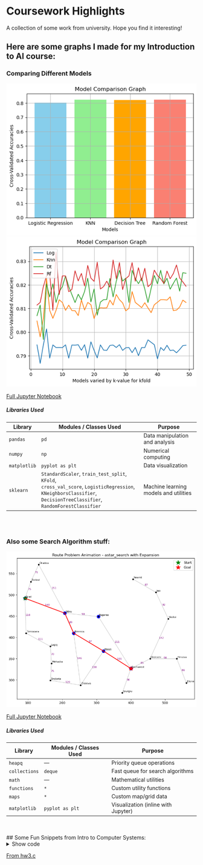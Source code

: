 # Coursework Highlights
A collection of some work from university. Hope you find it interesting! 

## Here are some graphs I made for my Introduction to AI course: 

### Comparing Different Models

![Screenshot1](IntroToAI/modelComp1.png)
![Screenshot2](IntroToAI/modelComp2.png)

[Full Jupyter Notebook](IntroToAI/Titanic_Survival_PredHW4.ipynb)

##### Libraries Used

| Library      | Modules / Classes Used                                                                                                                                                   | Purpose                               |
| ------------ | ------------------------------------------------------------------------------------------------------------------------------------------------------------------------ | ------------------------------------- |
| `pandas`     | `pd`                                                                                                                                                                     | Data manipulation and analysis        |
| `numpy`      | `np`                                                                                                                                                                     | Numerical computing                   |
| `matplotlib` | `pyplot as plt`                                                                                                                                                          | Data visualization                    |
| `sklearn`    | `StandardScaler`, `train_test_split`, `KFold`,<br>`cross_val_score`, `LogisticRegression`,<br>`KNeighborsClassifier`, `DecisionTreeClassifier`, `RandomForestClassifier` | Machine learning models and utilities |

<br>
<br>

### Also some Search Algorithm stuff: 
![Screenshot](IntroToAI/searchAlgsImg.png)

[Full Jupyter Notebook](https://github.com/shp5238/CourseworkHighlights/blob/main/IntroToAI/search_algorithms%20-%20HA2.ipynb)

##### Libraries Used

| Library       | Modules / Classes Used | Purpose                             |
| ------------- | ---------------------- | ----------------------------------- |
| `heapq`       | —                      | Priority queue operations           |
| `collections` | `deque`                | Fast queue for search algorithms    |
| `math`        | —                      | Mathematical utilities              |
| `functions`   | `*`                    | Custom utility functions            |
| `maps`        | `*`                    | Custom map/grid data                |
| `matplotlib`  | `pyplot as plt`        | Visualization (inline with Jupyter) |


<br>
<br>
## Some Fun Snippets from Intro to Computer Systems:
<details>
  <summary>Show code</summary>
```c
int main(int argc, const char * argv[]){ 
    if (argc == 1){//uses standard input when no files in command line
        readFile(stdin);
        lines ++; //accounts for lack of new line in input for first line
        printf("%3d %6d (stdin)\n", sloc, lines);
    }else{ //reads the command line parameters
        for (int i = 1; i< argc; i++){ //loop through files
            sloc = 0; 
            lines = 0; //reset sloc and lines each loop

            FILE *fp = fopen(argv[i], "r"); //open file
            
            if (fp == NULL){ //error if file DNE 
                perror("Could not open file.\n");
                return 1; //indicate error
            }

            readFile(fp); //process file
            printf("%3d %6d %s\n", sloc, lines, argv[i]);
            fclose(fp); //close file
        }
    }
    
    if (argc > 2){ //if more than one file, print the totals
        printf("%3d %6d Total\n", totalSloc, totalLines);
    }
    return 0;
}
```
</details>

[From hw1.c](IntroComputerSys/hw1.c) 
<br> 
<details> 
  <summary>Show code</summary>
  ```c
void write_data(Track* buffer, int count) {
    

    for (int i = 0; i < count; ++i) {
        printf(
            "lat: %f lon: %f alt: %hd name: %.5s ",
            buffer[i].latitude, buffer[i].longitude, buffer[i].altitude, buffer[i].name
        );

        // Print the ID
        switch (buffer[i].misc.id) {
            case 0: printf("id: unknown "); break;
            case 1: printf("id: friend "); break;
            case 2: printf("id: foe "); break;
            case 3: printf("id: neutral "); break;
        }

        // Print the category
        switch (buffer[i].misc.category) {
            case 0: printf("cat: ship "); break;
            case 1: printf("cat: ground vehicle "); break;
            case 2: printf("cat: airplane "); break;
        }

        // Print engagement status
        if (buffer[i].misc.engaged) {
            printf("engaged ");
        }

        // Print the time
        printf(
            "reported: %hu/%.3s/%02hu %02hu:%02hu:%02hu\n",
            2000 + buffer[i].time_reported.year,
            months[buffer[i].time_reported.month],
            buffer[i].time_reported.day,
            buffer[i].time_reported.hour,
            buffer[i].time_reported.minute,
            buffer[i].time_reported.second
        );
    }
}
```
</details> 

[From hw3.c](IntroComputerSys/hw3.c)

